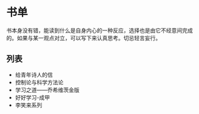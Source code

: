 # 书单

书本身没有错，能读到什么是自身内心的一种反应，选择也是由它不经意间完成的。如果与某一观点对立，可以写下来认真思考。切忌轻言妄行。

## 列表

* 给青年诗人的信
* 控制论与科学方法论
* 学习之道——乔希维茨金版
* 好好学习-成甲
* 李笑来系列
